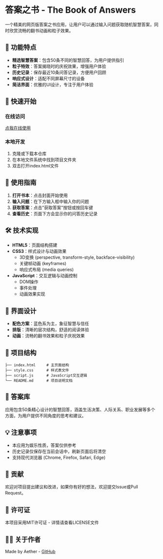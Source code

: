 # 答案之书 - The Book of Answers

一个精美的网页版答案之书应用，让用户可以通过输入问题获取随机智慧答案，同时欣赏流畅的翻书动画和粒子效果。

## 📌 功能特点

- **精选智慧答案**：包含50条不同的智慧回答，为用户提供指引
- **粒子特效**：答案揭晓时的庆祝效果，增强用户体验
- **历史记录**：保存最近10条问答记录，方便用户回顾
- **响应式设计**：适配不同屏幕尺寸的设备
- **简洁界面**：优雅的UI设计，专注于用户体验

## 🚀 快速开始

### 在线访问

[点我在线使用](https://aether-1013.github.io/---The-Book-of-Answers/)

### 本地开发

1. 克隆或下载本仓库
2. 在本地文件系统中找到项目文件夹
3. 双击打开index.html文件

## 📖 使用指南

1. **打开书本**：点击封面开始使用
2. **输入问题**：在下方输入框中输入你的问题
3. **获取答案**：点击"获取答案"按钮或按回车键
4. **查看历史**：页面下方会显示你的问答历史记录

## 🛠️ 技术实现

- **HTML5**：页面结构搭建
- **CSS3**：样式设计与动画效果
  - 3D变换 (perspective, transform-style, backface-visibility)
  - 关键帧动画 (keyframes)
  - 响应式布局 (media queries)
- **JavaScript**：交互逻辑与动画控制
  - DOM操作
  - 事件处理
  - 动画效果实现

## 🎨 界面设计

- **配色方案**：蓝色系为主，象征智慧与信任
- **排版**：清晰的层次结构，舒适的阅读体验
- **动画**：流畅的翻书效果和粒子庆祝效果

## 📝 项目结构

```
├── index.html     # 主页面结构
├── style.css      # 样式表文件
├── script.js      # JavaScript交互逻辑
└── README.md      # 项目说明文档
```

## 🔮 答案库

应用包含50条精心设计的智慧回答，涵盖生活决策、人际关系、职业发展等多个方面，为用户提供不同角度的思考和建议。

## 💡 注意事项

- 本应用为娱乐性质，答案仅供参考
- 历史记录仅保存在当前会话中，刷新页面后将清空
- 支持现代浏览器 (Chrome, Firefox, Safari, Edge)

## 🤝 贡献

欢迎对项目提出建议和改进，如果你有好的想法，欢迎提交Issue或Pull Request。

## 📜 许可证

本项目采用MIT许可证 - 详情请查看LICENSE文件

## 👨‍💻 关于作者

Made by Aether - [GitHub](https://github.com/Aether-1013)

